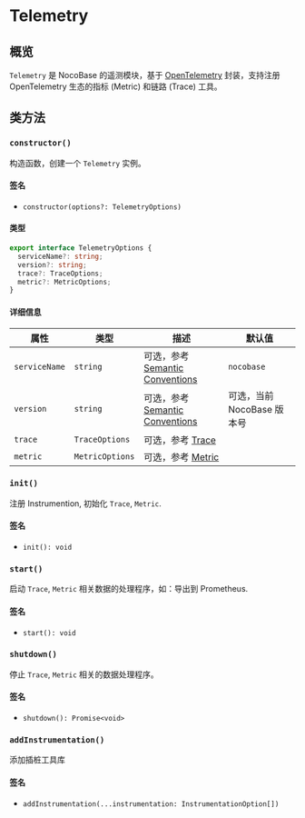 # Telemetry

## 概览

`Telemetry` 是 NocoBase 的遥测模块，基于 <a href="https://opentelemetry.io">OpenTelemetry</a> 封装，支持注册 OpenTelemetry 生态的指标 (Metric) 和链路 (Trace) 工具。

## 类方法

### `constructor()`

构造函数，创建一个 `Telemetry` 实例。

#### 签名

- `constructor(options?: TelemetryOptions)`

#### 类型

```ts
export interface TelemetryOptions {
  serviceName?: string;
  version?: string;
  trace?: TraceOptions;
  metric?: MetricOptions;
}
```

#### 详细信息

| 属性          | 类型            | 描述                                                                                                                        | 默认值                     |
| ------------- | --------------- | --------------------------------------------------------------------------------------------------------------------------- | -------------------------- |
| `serviceName` | `string`        | 可选，参考 <a href="https://opentelemetry.io/docs/specs/semconv/resource/#service" target="_blank">Semantic Conventions</a> | `nocobase`                 |
| `version`     | `string`        | 可选，参考 <a href="https://opentelemetry.io/docs/specs/semconv/resource/#service" target="_blank">Semantic Conventions</a> | 可选，当前 NocoBase 版本号 |
| `trace`       | `TraceOptions`  | 可选，参考 [Trace](./trace.md)                                                                                              |
| `metric`      | `MetricOptions` | 可选，参考 [Metric](./metric.md)                                                                                            |

### `init()`

注册 Instrumention, 初始化 `Trace`, `Metric`.

#### 签名

- `init(): void`

### `start()`

启动 `Trace`, `Metric` 相关数据的处理程序，如：导出到 Prometheus.

#### 签名

- `start(): void`

### `shutdown()`

停止 `Trace`, `Metric` 相关的数据处理程序。

#### 签名

- `shutdown(): Promise<void>`

### `addInstrumentation()`

添加插桩工具库

#### 签名

- `addInstrumentation(...instrumentation: InstrumentationOption[])`
